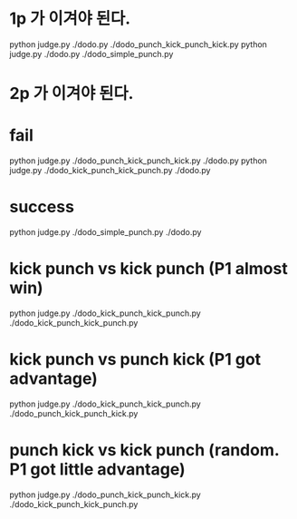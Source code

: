 # 1p 가 이겨야 된다.
python judge.py ./dodo.py ./dodo_punch_kick_punch_kick.py
python judge.py ./dodo.py ./dodo_simple_punch.py

# 2p 가 이겨야 된다.
# fail
python judge.py ./dodo_punch_kick_punch_kick.py ./dodo.py
python judge.py ./dodo_kick_punch_kick_punch.py ./dodo.py

# success
python judge.py ./dodo_simple_punch.py ./dodo.py

# kick punch vs kick punch (P1 almost win)
python judge.py ./dodo_kick_punch_kick_punch.py ./dodo_kick_punch_kick_punch.py

# kick punch vs punch kick (P1 got advantage)
python judge.py ./dodo_kick_punch_kick_punch.py ./dodo_punch_kick_punch_kick.py

# punch kick vs kick punch (random. P1 got little advantage)
python judge.py ./dodo_punch_kick_punch_kick.py ./dodo_kick_punch_kick_punch.py